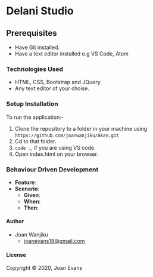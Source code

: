 # Delani Studio


## Prerequisites
- Have Git installed.
- Have a text editor installed e.g VS Code, Atom
### Technologies Used
- HTML, CSS, Bootstrap and JQuery
- Any text editor of your choise.
### Setup Installation
To run the application:-
1. Clone the repository to a folder in your machine using `https://github.com/joanwanjiku/Akan.git`
2. Cd to that folder.
3. `code .`, if you are using VS code.
4. Open index.html on your browser.
### Behaviour Driven Development
- **Feature**: 
- **Scenario**:
   - **Given**: 
   - **When**: 
   - **Then**: 

#### Author
- Joan Wanjiku
    - joanevans18@gmail.com
#### License
Copyright &copy; 2020, Joan Evans

